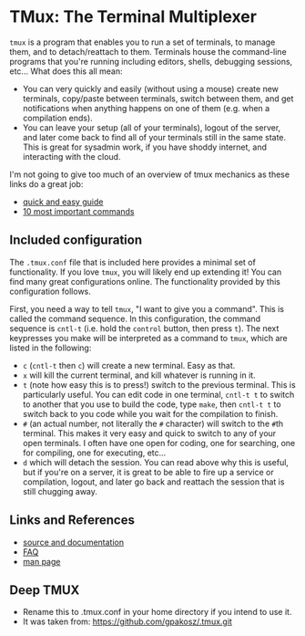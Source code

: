 # TMux: The Terminal Multiplexer

`tmux` is a program that enables you to run a set of terminals, to manage them, and to detach/reattach to them.
Terminals house the command-line programs that you're running including editors, shells, debugging sessions, etc...
What does this all mean:

- You can very quickly and easily (without using a mouse) create new terminals, copy/paste between terminals, switch between them, and get notifications when anything happens on one of them (e.g. when a compilation ends).
- You can leave your setup (all of your terminals), logout of the server, and later come back to find all of your terminals still in the same state.
    This is great for sysadmin work, if you have shoddy internet, and interacting with the cloud.

I'm not going to give too much of an overview of tmux mechanics as these links do a great job:

- [quick and easy guide](https://www.hamvocke.com/blog/a-quick-and-easy-guide-to-tmux/)
- [10 most important commands](https://danielmiessler.com/study/tmux/)

## Included configuration

The `.tmux.conf` file that is included here provides a minimal set of functionality.
If you love `tmux`, you will likely end up extending it!
You can find many great configurations online.
The functionality provided by this configuration follows.

First, you need a way to tell `tmux`, "I want to give you a command".
This is called the command sequence.
In this configuration, the command sequence is `cntl-t` (i.e. hold the `control` button, then press `t`).
The next keypresses you make will be interpreted as a command to `tmux`, which are listed in the following:

- `c` (`cntl-t` then `c`) will create a new terminal.
    Easy as that.
- `x` will kill the current terminal, and kill whatever is running in it.
- `t` (note how easy this is to press!) switch to the previous terminal.
    This is particularly useful.
	You can edit code in one terminal, `cntl-t t` to switch to another that you use to build the code, type `make`, then `cntl-t t` to switch back to you code while you wait for the compilation to finish.
- `#` (an actual number, not literally the `#` character) will switch to the `#`th terminal.
    This makes it very easy and quick to switch to any of your open terminals.
	I often have one open for coding, one for searching, one for compiling, one for executing, etc...
- `d` which will detach the session.
    You can read above why this is useful, but if you're on a server, it is great to be able to fire up a service or compilation, logout, and later go back and reattach the session that is still chugging away.

## Links and References

- [source and documentation](https://github.com/tmux/tmux)
- [FAQ](https://github.com/tmux/tmux/wiki/FAQ)
- [man page](http://man.openbsd.org/OpenBSD-current/man1/tmux.1)

## Deep TMUX
- Rename this to .tmux.conf in your home directory if you intend to use it.
- It was taken from: https://github.com/gpakosz/.tmux.git
